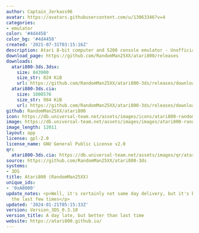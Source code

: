 ```yaml
---
author: Captain_Jerkass96
avatar: https://avatars.githubusercontent.com/u/13063346?v=4
categories:
- emulator
color: '#4d4458'
color_bg: '#4d4458'
created: '2021-07-31T03:15:16Z'
description: Atari 8-bit computer and 5200 console emulator - Unofficial CIA release
download_page: https://github.com/RandomMan25XX/atari800/releases
downloads:
  atari800-3ds.3dsx:
    size: 843900
    size_str: 824 KiB
    url: https://github.com/RandomMan25XX/atari800-3ds/releases/download/Version_3DS_0.3.10/atari800-3ds.3dsx
  atari800-3ds.cia:
    size: 1008576
    size_str: 984 KiB
    url: https://github.com/RandomMan25XX/atari800-3ds/releases/download/Version_3DS_0.3.10/atari800-3ds.cia
github: RandomMan25XX/atari800
icon: https://db.universal-team.net/assets/images/icons/atari800-randomman25xx.png
image: https://db.universal-team.net/assets/images/images/atari800-randomman25xx.png
image_length: 12011
layout: app
license: gpl-2.0
license_name: GNU General Public License v2.0
qr:
  atari800-3ds.cia: https://db.universal-team.net/assets/images/qr/atari800-3ds-cia.png
source: https://github.com/RandomMan25XX/atari800-3ds
systems:
- 3DS
title: Atari800 (RandomMan25XX)
unique_ids:
- '0xA8000'
update_notes: <p>Well, it's certainly not same day delivery, but it's better than
  the last few times</p>
updated: '2024-01-21T05:15:33Z'
version: Version_3DS_0.3.10
version_title: A day late, but better than last time
website: https://atari800.github.io/
---
```

